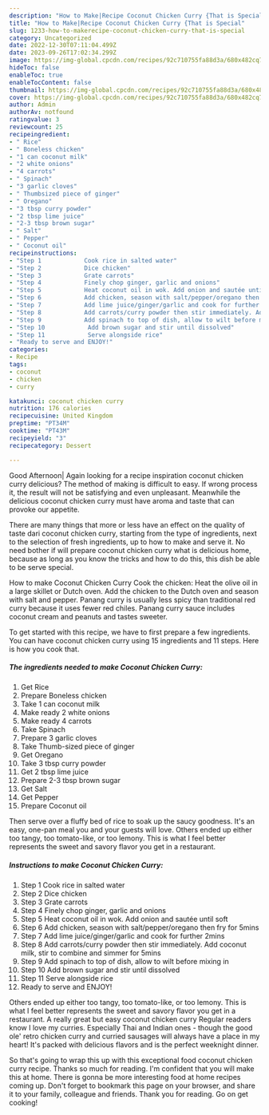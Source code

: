 ```yaml
---
description: "How to Make|Recipe Coconut Chicken Curry {That is Special"
title: "How to Make|Recipe Coconut Chicken Curry {That is Special"
slug: 1233-how-to-makerecipe-coconut-chicken-curry-that-is-special
category: Uncategorized
date: 2022-12-30T07:11:04.499Z
date: 2023-09-26T17:02:34.299Z
image: https://img-global.cpcdn.com/recipes/92c710755fa88d3a/680x482cq70/coconut-chicken-curry-recipe-main-photo.jpg
hideToc: false
enableToc: true
enableTocContent: false
thumbnail: https://img-global.cpcdn.com/recipes/92c710755fa88d3a/680x482cq70/coconut-chicken-curry-recipe-main-photo.jpg
cover: https://img-global.cpcdn.com/recipes/92c710755fa88d3a/680x482cq70/coconut-chicken-curry-recipe-main-photo.jpg
author: Admin
authorAv: notfound
ratingvalue: 3
reviewcount: 25
recipeingredient:
- " Rice"
- " Boneless chicken"
- "1 can coconut milk"
- "2 white onions"
- "4 carrots"
- " Spinach"
- "3 garlic cloves"
- " Thumbsized piece of ginger"
- " Oregano"
- "3 tbsp curry powder"
- "2 tbsp lime juice"
- "2-3 tbsp brown sugar"
- " Salt"
- " Pepper"
- " Coconut oil"
recipeinstructions:
- "Step 1            Cook rice in salted water"
- "Step 2            Dice chicken"
- "Step 3            Grate carrots"
- "Step 4            Finely chop ginger, garlic and onions"
- "Step 5            Heat coconut oil in wok. Add onion and sautée until soft"
- "Step 6            Add chicken, season with salt/pepper/oregano then fry for 5mins"
- "Step 7            Add lime juice/ginger/garlic and cook for further 2mins"
- "Step 8            Add carrots/curry powder then stir immediately. Add coconut milk, stir to combine and simmer for 5mins"
- "Step 9            Add spinach to top of dish, allow to wilt before mixing in"
- "Step 10            Add brown sugar and stir until dissolved"
- "Step 11            Serve alongside rice"
- "Ready to serve and ENJOY!"
categories:
- Recipe
tags:
- coconut
- chicken
- curry

katakunci: coconut chicken curry 
nutrition: 176 calories
recipecuisine: United Kingdom
preptime: "PT34M"
cooktime: "PT43M"
recipeyield: "3"
recipecategory: Dessert

---
```



Good Afternoon| Again looking for a recipe inspiration coconut chicken curry delicious? The method of making is difficult to easy. If wrong process it, the result will not be satisfying and even unpleasant. Meanwhile the delicious coconut chicken curry must have aroma and taste that can provoke our appetite.






There are many things that more or less have an effect on the quality of taste dari coconut chicken curry, starting from the type of ingredients, next to the selection of fresh ingredients, up to how to make and serve it. No need bother if will prepare coconut chicken curry what is delicious home, because as long as you know the tricks and how to do this, this dish be able to be serve  special.


How to make Coconut Chicken Curry Cook the chicken: Heat the olive oil in a large skillet or Dutch oven. Add the chicken to the Dutch oven and season with salt and pepper. Panang curry is usually less spicy than traditional red curry because it uses fewer red chiles. Panang curry sauce includes coconut cream and peanuts and tastes sweeter.


To get started with this recipe, we have to first prepare a few ingredients. You can have coconut chicken curry using 15 ingredients and 11 steps. Here is how you cook that.

<!--inarticleads1-->

##### The ingredients needed to make Coconut Chicken Curry:

1. Get  Rice
1. Prepare  Boneless chicken
1. Take 1 can coconut milk
1. Make ready 2 white onions
1. Make ready 4 carrots
1. Take  Spinach
1. Prepare 3 garlic cloves
1. Take  Thumb-sized piece of ginger
1. Get  Oregano
1. Take 3 tbsp curry powder
1. Get 2 tbsp lime juice
1. Prepare 2-3 tbsp brown sugar
1. Get  Salt
1. Get  Pepper
1. Prepare  Coconut oil


Then serve over a fluffy bed of rice to soak up the saucy goodness. It&#39;s an easy, one-pan meal you and your guests will love. Others ended up either too tangy, too tomato-like, or too lemony. This is what I feel better represents the sweet and savory flavor you get in a restaurant. 

<!--inarticleads2-->

##### Instructions to make Coconut Chicken Curry:

1. Step 1            Cook rice in salted water
1. Step 2            Dice chicken
1. Step 3            Grate carrots
1. Step 4            Finely chop ginger, garlic and onions
1. Step 5            Heat coconut oil in wok. Add onion and sautée until soft
1. Step 6            Add chicken, season with salt/pepper/oregano then fry for 5mins
1. Step 7            Add lime juice/ginger/garlic and cook for further 2mins
1. Step 8            Add carrots/curry powder then stir immediately. Add coconut milk, stir to combine and simmer for 5mins
1. Step 9            Add spinach to top of dish, allow to wilt before mixing in
1. Step 10            Add brown sugar and stir until dissolved
1. Step 11            Serve alongside rice
1. Ready to serve and ENJOY!

Others ended up either too tangy, too tomato-like, or too lemony. This is what I feel better represents the sweet and savory flavor you get in a restaurant. A really great but easy coconut chicken curry Regular readers know I love my curries. Especially Thai and Indian ones - though the good ole&#39; retro chicken curry and curried sausages will always have a place in my heart! It&#39;s packed with delicious flavors and is the perfect weeknight dinner. 

So that's going to wrap this up with this exceptional food coconut chicken curry recipe. Thanks so much for reading. I'm confident that you will make this at home. There is gonna be more interesting food at home recipes coming up. Don't forget to bookmark this page on your browser, and share it to your family, colleague and friends. Thank you for reading. Go on get cooking!
